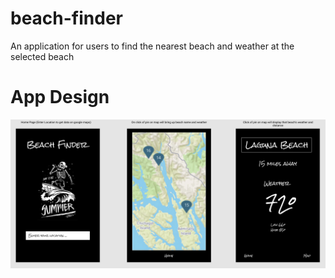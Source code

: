 # beach-finder
An application for users to find the nearest beach and weather at the selected beach
# App Design
![](server/public/images/Design.png)
